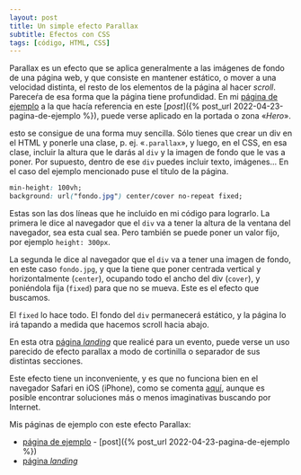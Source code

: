 ```yaml
---
layout: post
title: Un simple efecto Parallax
subtitle: Efectos con CSS
tags: [código, HTML, CSS]
---
```


Parallax es un efecto que se aplica generalmente a las imágenes de fondo de una página web, y que consiste en mantener estático, o mover a una velocidad distinta, el resto de los elementos de la página al hacer _scroll_. Pareceŕa de esa forma que la página tiene profundidad. En mi [página de ejemplo](https://javguerra.github.io/ramp-up-fswd/index.html) a la que hacía referencia en este [_post_]({% post_url 2022-04-23-pagina-de-ejemplo %}), puede verse aplicado en la portada o zona «_Hero_».

esto se consigue de una forma muy sencilla. Sólo tienes que crear un div en el HTML y ponerle una clase, p. ej. «`.parallax`», y luego, en el CSS, en esa clase, incluir la altura que le darás al `div` y la imagen de fondo que le vas a poner. Por supuesto, dentro de ese `div` puedes incluir texto, imágenes... En el caso del ejemplo mencionado puse el título de la página.

```css
min-height: 100vh;
background: url("fondo.jpg") center/cover no-repeat fixed;
```

Estas son las dos líneas que he incluido en mi código para lograrlo. La primera le dice al navegador que el `div` va a tener la altura de la ventana del navegador, sea esta cual sea. Pero también se puede poner un valor fijo, por ejemplo `height: 300px`.

La segunda le dice al navegador que el `div` va a tener una imagen de fondo, en este caso `fondo.jpg`, y que la tiene que poner centrada vertical y horizontalmente (`center`), ocupando todo el ancho del div (`cover`), y poniéndola fija (`fixed`) para que no se mueva. Este es el efecto que buscamos.

El `fixed` lo hace todo. El fondo  del `div` permanecerá estático, y la página lo irá tapando a medida que hacemos scroll hacia abajo.

En esta otra [página _landing_](https://badared.com/conectiva/evento/THTC2021/) que realicé para un evento, puede verse un uso parecido de efecto parallax a modo de cortinilla o separador de sus distintas secciones.

Este efecto tiene un inconveniente, y es que no funciona bien en el navegador Safari en iOS (iPhone), como se comenta [aquí](https://css-tricks.com/ios-13-broke-the-classic-pure-css-parallax-technique/), aunque es posible encontrar soluciones más o menos imaginativas buscando por Internet.

Mis páginas de ejemplo con este efecto Parallax:

* [página de ejemplo](https://javguerra.github.io/ramp-up-fswd/index.html) - [post]({% post_url 2022-04-23-pagina-de-ejemplo %})
* [página _landing_](https://badared.com/conectiva/evento/THTC2021/)